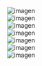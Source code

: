 ![imagen](https://github.com/sofi131/bookLikes/assets/91051075/05108c97-f16f-4e3d-afac-89ca015d8b02) <br>
![imagen](https://github.com/sofi131/bookLikes/assets/91051075/c90dd099-635c-4e07-9a08-095365a58a3a) <br>
![imagen](https://github.com/sofi131/bookLikes/assets/91051075/a7dbac5d-d48d-4b65-be45-d42a149e3dc4) <br>
![imagen](https://github.com/sofi131/bookLikes/assets/91051075/58832c7c-5a22-43bd-ba52-f28ea9400c1f) <br>
![imagen](https://github.com/sofi131/bookLikes/assets/91051075/7d2074df-8367-4f27-a009-dc17798d97c8) <br>
![imagen](https://github.com/sofi131/bookLikes/assets/91051075/96250b17-5651-4af1-ac72-88aa9b5ccdaf) <br>
![imagen](https://github.com/sofi131/bookLikes/assets/91051075/adfdf316-7e40-4067-88b2-651c2f39b656) <br>








